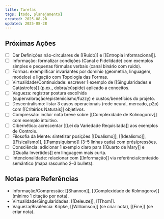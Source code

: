```yaml
---
title: Tarefas
tags: [todo, planejamento]
created: 2025-08-28
updated: 2025-08-28
---
```


## Próximas Ações
- [ ] Dar Definições não-circulares de [[Ruído]] e [[Entropia informacional]].
- [ ] Informação: formalizar condições (Canal e Fidelidade) com exemplos simples e pequenas fórmulas verbais (canal binário com ruído).
- [ ] Formas: exemplificar invariantes por domínio (geometria, linguagem, modelos) e ligação com Topologia das Formas.
- [ ] Virtualidade/Continuidade: escrever 1 exemplo de [[Singularidades e Catástrofes]] (p.ex., dobra/cúspide) aplicado a conceitos.
- [ ] Vagueza: registrar postura escolhida (supervaloração/epistemicismo/fuzzy) e custos/benefícios do projeto.
- [ ] Descentralismo: listar 3 casos operacionais (rede neural, mercado, p2p) com [[Critérios Naturais]] objetivos.
- [ ] Compressão: incluir nota breve sobre [[Complexidade de Kolmogorov]] com exemplo intuitivo.
- [ ] Cibernética: acrescentar [[Lei da Variedade Requisitada]] aos exemplos de Controle.
- [ ] Filosofia da Mente: sintetizar posições [[Dualismo]], [[Idealismo]], [[Fisicalismo]], [[Pampsiquismo]] (3–5 linhas cada) com prós/pressões.
- [ ] Consciência: adicionar 1 exemplo claro para [[Quarto de Mary]] e [[Qualia Invertidos]] em linguagem mais curta.
- [ ] Intencionalidade: relacionar com [[Informação]] via referência/conteúdo semântico (mapa rascunho 2–3 bullets).

## Notas para Referências
- Informação/Compressão: [[Shannon]], [[Complexidade de Kolmogorov]] (mínimo 1 citação por nota).
- Virtualidade/Singularidades: [[Deleuze]], [[Thom]].
- Vagueza/Bivalência: Kripke, [[Williamson]] (se criar nota), [[Fine]] (se criar nota).
